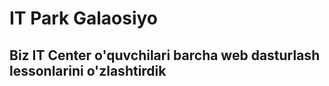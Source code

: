 # IT Park Galaosiyo

## Biz IT Center o'quvchilari barcha web dasturlash lessonlarini o'zlashtirdik

